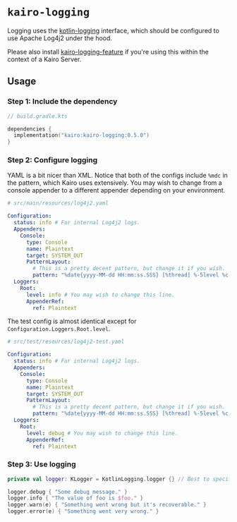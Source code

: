 # `kairo-logging`

Logging uses the [kotlin-logging](https://github.com/oshai/kotlin-logging) interface,
which should be configured to use Apache Log4j2 under the hood.

Please also install [kairo-logging-feature](/kairo-logging-feature/)
if you're using this within the context of a Kairo Server.

## Usage

### Step 1: Include the dependency

```kotlin
// build.gradle.kts

dependencies {
  implementation("kairo:kairo-logging:0.5.0")
}
```

### Step 2: Configure logging

YAML is a bit nicer than XML.
Notice that both of the configs include `%mdc` in the pattern, which Kairo uses extensively.
You may wish to change from a console appender to a different appender depending on your environment.

```yaml
# src/main/resources/log4j2.yaml

Configuration:
  status: info # For internal Log4j2 logs.
  Appenders:
    Console:
      type: Console
      name: Plaintext
      target: SYSTEM_OUT
      PatternLayout:
        # This is a pretty decent pattern, but change it if you wish.
        pattern: "%date{yyyy-MM-dd HH:mm:ss.SSS} [%thread] %-5level %c - %message %mdc%n"
  Loggers:
    Root:
      level: info # You may wish to change this line.
      AppenderRef:
        ref: Plaintext
```

The test config is almost identical except for `Configuration.Loggers.Root.level`.

```yaml
# src/test/resources/log4j2-test.yaml

Configuration:
  status: info # For internal Log4j2 logs.
  Appenders:
    Console:
      type: Console
      name: Plaintext
      target: SYSTEM_OUT
      PatternLayout:
        # This is a pretty decent pattern, but change it if you wish.
        pattern: "%date{yyyy-MM-dd HH:mm:ss.SSS} [%thread] %-5level %c - %message %mdc%n"
  Loggers:
    Root:
      level: debug # You may wish to change this line.
      AppenderRef:
        ref: Plaintext
```

### Step 3: Use logging

```kotlin
private val logger: KLogger = KotlinLogging.logger {} // Best to specify the type [KLogger] explicitly.

logger.debug { "Some debug message." }
logger.info { "The value of foo is $foo." }
logger.warn(e) { "Something went wrong but it's recoverable." }
logger.error(e) { "Something went very wrong." }
```
